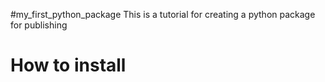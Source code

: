 #my_first_python_package
This is a tutorial for creating a python package for publishing

# How to install